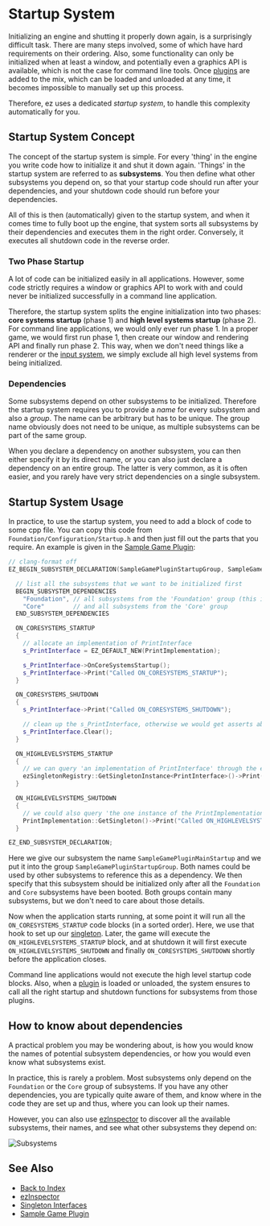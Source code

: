 # Startup System

Initializing an engine and shutting it properly down again, is a surprisingly difficult task. There are many steps involved, some of which have hard requirements on their ordering. Also, some functionality can only be initialized when at least a window, and potentially even a graphics API is available, which is not the case for command line tools. Once [plugins](../../custom-code/cpp/engine-plugins.md) are added to the mix, which can be loaded and unloaded at any time, it becomes impossible to manually set up this process.

Therefore, ez uses a dedicated *startup system*, to handle this complexity automatically for you.

## Startup System Concept

The concept of the startup system is simple. For every 'thing' in the engine you write code how to initialize it and shut it down again. 'Things' in the startup system are referred to as **subsystems**. You then define what other subsystems you depend on, so that your startup code should run after your dependencies, and your shutdown code should run before your dependencies.

All of this is then (automatically) given to the startup system, and when it comes time to fully boot up the engine, that system sorts all subsystems by their dependencies and executes them in the right order. Conversely, it executes all shutdown code in the reverse order.

### Two Phase Startup

A lot of code can be initialized easily in all applications. However, some code strictly requires a window or graphics API to work with and could never be initialized successfully in a command line application.

Therefore, the startup system splits the engine initialization into two phases: **core systems startup** (phase 1) and **high level systems startup** (phase 2).
For command line applications, we would only ever run phase 1. In a proper game, we would first run phase 1, then create our window and rendering API and finally run phase 2. This way, when we don't need things like a renderer or the [input system](../../input/input-overview.md), we simply exclude all high level systems from being initialized.

### Dependencies

Some subsystems depend on other subsystems to be initialized. Therefore the startup system requires you to provide a *name* for every subsystem and also a *group*. The name can be arbitrary but has to be unique. The group name obviously does not need to be unique, as multiple subsystems can be part of the same group.

When you declare a dependency on another subsystem, you can then either specify it by its direct name, or you can also just declare a dependency on an entire group. The latter is very common, as it is often easier, and you rarely have very strict dependencies on a single subsystem.

## Startup System Usage

In practice, to use the startup system, you need to add a block of code to some cpp file. You can copy this code from `Foundation/Configuration/Startup.h` and then just fill out the parts that you require. An example is given in the [Sample Game Plugin](../../samples/sample-game-plugin.md):

<!-- BEGIN-DOCS-CODE-SNIPPET: startup-block -->
```cpp
// clang-format off
EZ_BEGIN_SUBSYSTEM_DECLARATION(SampleGamePluginStartupGroup, SampleGamePluginMainStartup)

  // list all the subsystems that we want to be initialized first
  BEGIN_SUBSYSTEM_DEPENDENCIES
    "Foundation", // all subsystems from the 'Foundation' group (this is redundant, because `Core` already depends on `Foundation`)
    "Core"        // and all subsystems from the 'Core' group
  END_SUBSYSTEM_DEPENDENCIES

  ON_CORESYSTEMS_STARTUP
  {
    // allocate an implementation of PrintInterface
    s_PrintInterface = EZ_DEFAULT_NEW(PrintImplementation);

    s_PrintInterface->OnCoreSystemsStartup();
    s_PrintInterface->Print("Called ON_CORESYSTEMS_STARTUP");
  }

  ON_CORESYSTEMS_SHUTDOWN
  {
    s_PrintInterface->Print("Called ON_CORESYSTEMS_SHUTDOWN");

    // clean up the s_PrintInterface, otherwise we would get asserts about memory leaks at shutdown
    s_PrintInterface.Clear();
  }

  ON_HIGHLEVELSYSTEMS_STARTUP
  {
    // we can query 'an implementation of PrintInterface' through the ezSingletonRegistry
    ezSingletonRegistry::GetSingletonInstance<PrintInterface>()->Print("Called ON_HIGHLEVELSYSTEMS_STARTUP");
  }

  ON_HIGHLEVELSYSTEMS_SHUTDOWN
  {
    // we could also query 'the one instance of the PrintImplementation singleton'
    PrintImplementation::GetSingleton()->Print("Called ON_HIGHLEVELSYSTEMS_SHUTDOWN");
  }

EZ_END_SUBSYSTEM_DECLARATION;
```
<!-- END-DOCS-CODE-SNIPPET -->

Here we give our subsystem the name `SampleGamePluginMainStartup` and we put it into the group `SampleGamePluginStartupGroup`. Both names could be used by other subsystems to reference this as a dependency. We then specify that this subsystem should be initialized only after all the `Foundation` and `Core` subsystems have been booted. Both groups contain many subsystems, but we don't need to care about those details.

Now when the application starts running, at some point it will run all the `ON_CORESYSTEMS_STARTUP` code blocks (in a sorted order). Here, we use that hook to set up our [singleton](interfaces.md). Later, the game will execute the `ON_HIGHLEVELSYSTEMS_STARTUP` block, and at shutdown it will first execute `ON_HIGHLEVELSYSTEMS_SHUTDOWN` and finally `ON_CORESYSTEMS_SHUTDOWN` shortly before the application closes.

Command line applications would not execute the high level startup code blocks. Also, when a [plugin](../../custom-code/cpp/engine-plugins.md) is loaded or unloaded, the system ensures to call all the right startup and shutdown functions for subsystems from those plugins.

## How to know about dependencies

A practical problem you may be wondering about, is how you would know the names of potential subsystem dependencies, or how you would even know what subsystems exist.

In practice, this is rarely a problem. Most subsystems only depend on the `Foundation` or the `Core` group of subsystems. If you have any other dependencies, you are typically quite aware of them, and know where in the code they are set up and thus, where you can look up their names.

However, you can also use [ezInspector](../../tools/inspector.md) to discover all the available subsystems, their names, and see what other subsystems they depend on:

![Subsystems](media/inspector-subsystems.png)

## See Also

* [Back to Index](../../index.md)
* [ezInspector](../../tools/inspector.md)
* [Singleton Interfaces](interfaces.md)
* [Sample Game Plugin](../../samples/sample-game-plugin.md)
